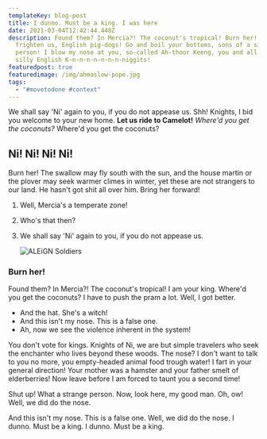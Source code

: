 ```yaml
---
templateKey: blog-post
title: I dunno. Must be a king. I was here
date: 2021-03-04T12:42:44.448Z
description: Found them? In Mercia?! The coconut's tropical! Burn her! You don't
  frighten us, English pig-dogs! Go and boil your bottoms, sons of a silly
  person! I blow my nose at you, so-called Ah-thoor Keeng, you and all your
  silly English K-n-n-n-n-n-n-n-niggits!
featuredpost: true
featuredimage: /img/ahmaslow-pope.jpg
tags:
  - "#movetodone #context"
---
```

We shall say 'Ni' again to you, if you do not appease us. Shh! Knights, I bid you welcome to your new home. **Let us ride to Camelot!** *Where'd you get the coconuts?* Where'd you get the coconuts?

## Ni! Ni! Ni! Ni!

Burn her! The swallow may fly south with the sun, and the house martin or the plover may seek warmer climes in winter, yet these are not strangers to our land. He hasn't got shit all over him. Bring her forward!

1. Well, Mercia's a temperate zone!
2. Who's that then?
3. We shall say 'Ni' again to you, if you do not appease us.

   ![ALEiGN Soldiers](https://aleign.com/img/blog/QRG%20Domains/SoldiersMap.jpg "ALEiGN Soldiers")

### Burn her!

Found them? In Mercia?! The coconut's tropical! I am your king. Where'd you get the coconuts? I have to push the pram a lot. Well, I got better.

* And the hat. She's a witch!
* And this isn't my nose. This is a false one.
* Ah, now we see the violence inherent in the system!

You don't vote for kings. Knights of Ni, we are but simple travelers who seek the enchanter who lives beyond these woods. The nose? I don't want to talk to you no more, you empty-headed animal food trough water! I fart in your general direction! Your mother was a hamster and your father smelt of elderberries! Now leave before I am forced to taunt you a second time!

Shut up! What a strange person. Now, look here, my good man. Oh, ow! Well, we did do the nose.

And this isn't my nose. This is a false one. Well, we did do the nose. I dunno. Must be a king. I dunno. Must be a king.